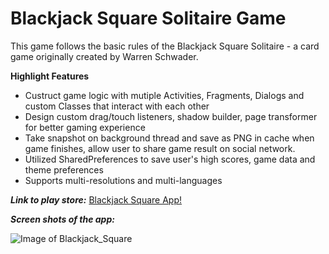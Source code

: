 # Blackjack Square Solitaire Game

This game follows the basic rules of the Blackjack Square Solitaire - a card game originally created by Warren Schwader.

**Highlight Features**

 - Custruct game logic with mutiple Activities, Fragments, Dialogs and custom Classes that interact with each other
 - Design custom drag/touch listeners, shadow builder, page transformer for better gaming experience
 - Take snapshot on background thread and save as PNG in cache when game finishes, allow user to share game result on social network. 
 - Utilized SharedPreferences to save user's high scores, game data and theme preferences
 - Supports multi-resolutions and multi-languages

***Link to play store:*** 
[Blackjack Square App!](https://play.google.com/store/apps/details?id=com.blackjacksquare.guanqing.solblackjack.free&hl=en)

***Screen shots of the app:***

![Image of Blackjack_Square](http://i.imgur.com/8NPKVbC.png)

